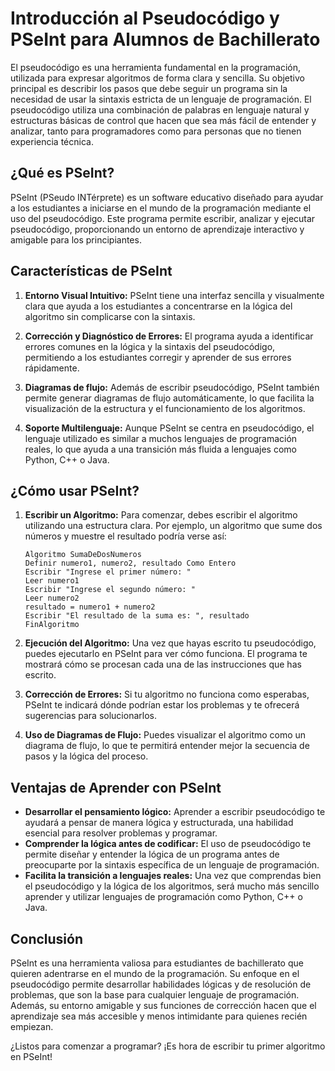
# Introducción al Pseudocódigo y PSeInt para Alumnos de Bachillerato

El pseudocódigo es una herramienta fundamental en la programación, utilizada para expresar algoritmos de forma clara y sencilla. Su objetivo principal es describir los pasos que debe seguir un programa sin la necesidad de usar la sintaxis estricta de un lenguaje de programación. El pseudocódigo utiliza una combinación de palabras en lenguaje natural y estructuras básicas de control que hacen que sea más fácil de entender y analizar, tanto para programadores como para personas que no tienen experiencia técnica.

## ¿Qué es PSeInt?

PSeInt (PSeudo INTérprete) es un software educativo diseñado para ayudar a los estudiantes a iniciarse en el mundo de la programación mediante el uso del pseudocódigo. Este programa permite escribir, analizar y ejecutar pseudocódigo, proporcionando un entorno de aprendizaje interactivo y amigable para los principiantes.

## Características de PSeInt

1. **Entorno Visual Intuitivo:** PSeInt tiene una interfaz sencilla y visualmente clara que ayuda a los estudiantes a concentrarse en la lógica del algoritmo sin complicarse con la sintaxis.

2. **Corrección y Diagnóstico de Errores:** El programa ayuda a identificar errores comunes en la lógica y la sintaxis del pseudocódigo, permitiendo a los estudiantes corregir y aprender de sus errores rápidamente.

3. **Diagramas de flujo:** Además de escribir pseudocódigo, PSeInt también permite generar diagramas de flujo automáticamente, lo que facilita la visualización de la estructura y el funcionamiento de los algoritmos.

4. **Soporte Multilenguaje:** Aunque PSeInt se centra en pseudocódigo, el lenguaje utilizado es similar a muchos lenguajes de programación reales, lo que ayuda a una transición más fluida a lenguajes como Python, C++ o Java.

## ¿Cómo usar PSeInt?

1. **Escribir un Algoritmo:** Para comenzar, debes escribir el algoritmo utilizando una estructura clara. Por ejemplo, un algoritmo que sume dos números y muestre el resultado podría verse así:

   ```
   Algoritmo SumaDeDosNumeros
   Definir numero1, numero2, resultado Como Entero
   Escribir "Ingrese el primer número: "
   Leer numero1
   Escribir "Ingrese el segundo número: "
   Leer numero2
   resultado = numero1 + numero2
   Escribir "El resultado de la suma es: ", resultado
   FinAlgoritmo
   ```

2. **Ejecución del Algoritmo:** Una vez que hayas escrito tu pseudocódigo, puedes ejecutarlo en PSeInt para ver cómo funciona. El programa te mostrará cómo se procesan cada una de las instrucciones que has escrito.

3. **Corrección de Errores:** Si tu algoritmo no funciona como esperabas, PSeInt te indicará dónde podrían estar los problemas y te ofrecerá sugerencias para solucionarlos.

4. **Uso de Diagramas de Flujo:** Puedes visualizar el algoritmo como un diagrama de flujo, lo que te permitirá entender mejor la secuencia de pasos y la lógica del proceso.

## Ventajas de Aprender con PSeInt

- **Desarrollar el pensamiento lógico:** Aprender a escribir pseudocódigo te ayudará a pensar de manera lógica y estructurada, una habilidad esencial para resolver problemas y programar.
- **Comprender la lógica antes de codificar:** El uso de pseudocódigo te permite diseñar y entender la lógica de un programa antes de preocuparte por la sintaxis específica de un lenguaje de programación.
- **Facilita la transición a lenguajes reales:** Una vez que comprendas bien el pseudocódigo y la lógica de los algoritmos, será mucho más sencillo aprender y utilizar lenguajes de programación como Python, C++ o Java.

## Conclusión

PSeInt es una herramienta valiosa para estudiantes de bachillerato que quieren adentrarse en el mundo de la programación. Su enfoque en el pseudocódigo permite desarrollar habilidades lógicas y de resolución de problemas, que son la base para cualquier lenguaje de programación. Además, su entorno amigable y sus funciones de corrección hacen que el aprendizaje sea más accesible y menos intimidante para quienes recién empiezan.

¿Listos para comenzar a programar? ¡Es hora de escribir tu primer algoritmo en PSeInt!
